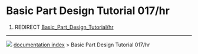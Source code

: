 # Basic Part Design Tutorial 017/hr
1.  REDIRECT [Basic_Part_Design_Tutorial/hr](Basic_Part_Design_Tutorial/hr.md)



---
![](images/Button_right.svg) [documentation index](../README.md) > Basic Part Design Tutorial 017/hr
